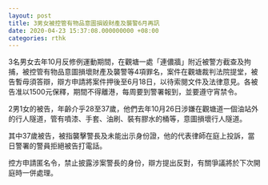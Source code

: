 ```yaml
---
layout: post
title: 3男女被控管有物品意圖損毀財產及襲警6月再訊
date: 2020-04-23 15:37:08.000000000 +08:00
categories: rthk
---
```


3名男女去年10月反修例運動期間，在觀塘一處「連儂牆」附近被警方截查及拘捕，被控管有物品意圖損壞財產及襲警等4項罪名，案件在觀塘裁判法院提堂，被告暫毋須答辯，辯方申請將案件押後至6月18日，以待索閱文件及法律意見。各被告准以1500元保釋，期間不得離港，每周要到警署報到，並要遵守宵禁令。

2男1女的被告，年齡介乎28至37歲，他們去年10月26日涉嫌在觀塘道一個油站外的行人隧道，管有噴漆、手套、油刷、裝有膠水的桶等，意圖損壞行人隧道。

其中37歲被告，被指襲擊警長及未能出示身份證，他的代表律師在庭上投訴，當日警署的警員拒絕被告打電話。

控方申請匿名令，禁止披露涉案警長的身份，辯方提出反對，有關爭議將於下次開庭時一併處理。

